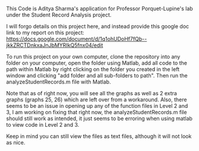 This Code is Aditya Sharma's application for Professor Porquet-Lupine's lab under the Student Record Analysis project. 

I will forgo details on this project here, and instead provide this google doc link to my report on this project: https://docs.google.com/document/d/1q1ohUDoHf7fQb--jkkZRCTDnkxaJnJbMYRIkQ5fnx04/edit

To run this project on your own computer, clone the repository into any folder on your computer, open the folder using Matlab, add all code to the path within Matlab by right clicking on the folder you created in the left window and clicking "add folder and all sub-folders to path". Then run the analyzeStudentRecords.m file with Matlab.

Note that as of right now, you will see all the graphs as well as 2 extra graphs (graphs 25, 26) which are left over from a workaround. Also, there seems to be an issue in opening up any of the function files in Level 2 and 3, I am working on fixing that right now, the analyzeStudentRecords.m file should still work as intended, it just seems to be erroring when using matlab to view code in Level 2 and 3.

Keep in mind you can still view the files as text files, although it will not look as nice.
